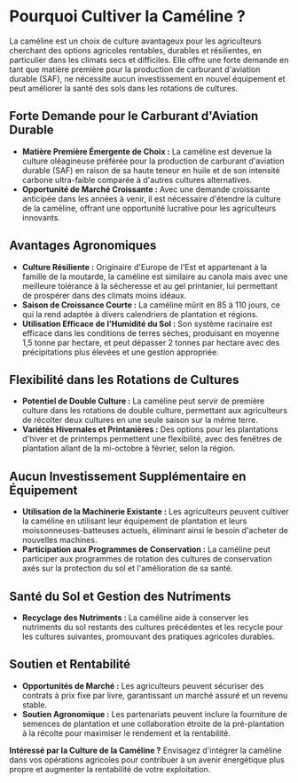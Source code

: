 # Pourquoi Cultiver la Caméline ?
La caméline est un choix de culture avantageux pour les agriculteurs cherchant des options agricoles rentables, durables et résilientes, en particulier dans les climats secs et difficiles. Elle offre une forte demande en tant que matière première pour la production de carburant d'aviation durable (SAF), ne nécessite aucun investissement en nouvel équipement et peut améliorer la santé des sols dans les rotations de cultures.

## Forte Demande pour le Carburant d'Aviation Durable

- **Matière Première Émergente de Choix :** La caméline est devenue la culture oléagineuse préférée pour la production de carburant d'aviation durable (SAF) en raison de sa haute teneur en huile et de son intensité carbone ultra-faible comparée à d'autres cultures alternatives.
- **Opportunité de Marché Croissante :** Avec une demande croissante anticipée dans les années à venir, il est nécessaire d'étendre la culture de la caméline, offrant une opportunité lucrative pour les agriculteurs innovants.

## Avantages Agronomiques

- **Culture Résiliente :** Originaire d'Europe de l'Est et appartenant à la famille de la moutarde, la caméline est similaire au canola mais avec une meilleure tolérance à la sécheresse et au gel printanier, lui permettant de prospérer dans des climats moins idéaux.
- **Saison de Croissance Courte :** La caméline mûrit en 85 à 110 jours, ce qui la rend adaptée à divers calendriers de plantation et régions.
- **Utilisation Efficace de l'Humidité du Sol :** Son système racinaire est efficace dans les conditions de terres sèches, produisant en moyenne 1,5 tonne par hectare, et peut dépasser 2 tonnes par hectare avec des précipitations plus élevées et une gestion appropriée.

## Flexibilité dans les Rotations de Cultures

- **Potentiel de Double Culture :** La caméline peut servir de première culture dans les rotations de double culture, permettant aux agriculteurs de récolter deux cultures en une seule saison sur la même terre.
- **Variétés Hivernales et Printanières :** Des options pour les plantations d'hiver et de printemps permettent une flexibilité, avec des fenêtres de plantation allant de la mi-octobre à février, selon la région.

## Aucun Investissement Supplémentaire en Équipement

- **Utilisation de la Machinerie Existante :** Les agriculteurs peuvent cultiver la caméline en utilisant leur équipement de plantation et leurs moissonneuses-batteuses actuels, éliminant ainsi le besoin d'acheter de nouvelles machines.
- **Participation aux Programmes de Conservation :** La caméline peut participer aux programmes de rotation des cultures de conservation axés sur la protection du sol et l'amélioration de sa santé.

## Santé du Sol et Gestion des Nutriments

- **Recyclage des Nutriments :** La caméline aide à conserver les nutriments du sol restants des cultures précédentes et les recycle pour les cultures suivantes, promouvant des pratiques agricoles durables.

## Soutien et Rentabilité

- **Opportunités de Marché :** Les agriculteurs peuvent sécuriser des contrats à prix fixe par livre, garantissant un marché assuré et un revenu stable.
- **Soutien Agronomique :** Les partenariats peuvent inclure la fourniture de semences de plantation et une collaboration étroite de la pré-plantation à la récolte pour maximiser le rendement et la rentabilité.

**Intéressé par la Culture de la Caméline ?** Envisagez d'intégrer la caméline dans vos opérations agricoles pour contribuer à un avenir énergétique plus propre et augmenter la rentabilité de votre exploitation.